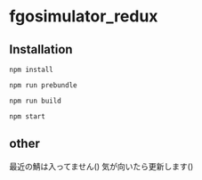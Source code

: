 # fgosimulator_redux
## Installation
```
npm install
```
```
npm run prebundle
```
```
npm run build
```
```
npm start
```
## other
最近の鯖は入ってません()
気が向いたら更新します()
